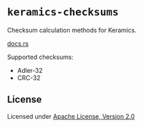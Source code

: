 # `keramics-checksums`

Checksum calculation methods for Keramics.

[docs.rs](https://docs.rs/keramics_checksums)

Supported checksums:

* Adler-32
* CRC-32

## License

Licensed under [Apache License, Version 2.0](https://www.apache.org/licenses/LICENSE-2.0)
